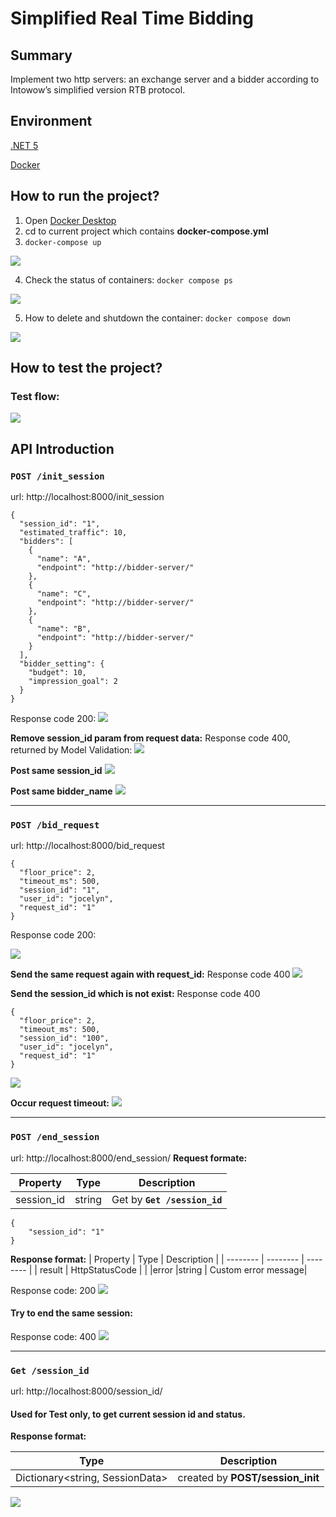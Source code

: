 # Simplified Real Time Bidding


## Summary
Implement two http servers: an exchange server and a bidder according to Intowow’s simplified version RTB protocol.

## Environment
[.NET 5](https://docs.microsoft.com/zh-tw/dotnet/core/whats-new/dotnet-5)

[Docker](https://www.docker.com/)

## How to run the project?
1. Open [Docker Desktop](https://www.docker.com/products/docker-desktop/)
2. cd to current project  which contains **docker-compose.yml**
3. `docker-compose up`

![](https://i.imgur.com/SPzJHht.png)

4. Check the status of containers: `docker compose ps`

 ![](https://i.imgur.com/cVEnqlh.png)

5. How to delete and shutdown the container: `docker compose down`

![](https://i.imgur.com/XaecxUy.png)


## How to test the project?

### Test flow:

![](https://i.imgur.com/44DgIZ9.gif)



## API Introduction

### `POST /init_session`
url: http://localhost:8000/init_session


```
{
  "session_id": "1",
  "estimated_traffic": 10,
  "bidders": [
    {
      "name": "A",
      "endpoint": "http://bidder-server/"
    },
    {
      "name": "C",
      "endpoint": "http://bidder-server/"
    },
    {
      "name": "B",
      "endpoint": "http://bidder-server/"
    }
  ],
  "bidder_setting": {
    "budget": 10,
    "impression_goal": 2
  }
}

```



Response code 200:
![](https://i.imgur.com/HV1rIeV.png)



**Remove session_id param from request data:**
Response code 400, returned by Model Validation:
![](https://i.imgur.com/ewbTMtt.png)

**Post same session_id**
![](https://i.imgur.com/KndrLzo.png)

**Post same bidder_name**
![](https://i.imgur.com/NxJuyzt.png)



---
### `POST /bid_request`
url: http://localhost:8000/bid_request

```
{
  "floor_price": 2,
  "timeout_ms": 500,
  "session_id": "1",
  "user_id": "jocelyn",
  "request_id": "1"
}

```
Response code 200:

![](https://i.imgur.com/nvB8TJj.png)
 
          
          
**Send the same request again with request_id:**
Response code 400
![](https://i.imgur.com/2ZOIeH5.png)

**Send the session_id which is not exist:**
Response code 400
```
{
  "floor_price": 2,
  "timeout_ms": 500,
  "session_id": "100",
  "user_id": "jocelyn",
  "request_id": "1"
}
```
![](https://i.imgur.com/QXNa0uR.png)

**Occur request timeout:**
![](https://i.imgur.com/o6xZUVd.png)

---





### `POST /end_session`
url: http://localhost:8000/end_session/
**Request formate:**

| Property | Type | Description |
| -------- | -------- | -------- |
| session_id     | string     | Get by **`Get /session_id`**    |


```
{
    "session_id": "1"
}
```

**Response format:**
| Property | Type | Description |
| -------- | -------- | -------- |
| result     | HttpStatusCode     |      |
|error |string | Custom error message|

Response code: 200
![](https://i.imgur.com/ydrSeSm.png)


#### Try to end the same session:
Response code: 400
![](https://i.imgur.com/5ZXzBIy.png)

---

### `Get /session_id`
url: http://localhost:8000/session_id/
#### Used for Test only, to get current session id and status.
**Response format:**

 | Type | Description |
 | -------- | -------- |
| Dictionary<string, SessionData>    | created by **POST/session_init**     |

![](https://i.imgur.com/FN4eksd.png)




